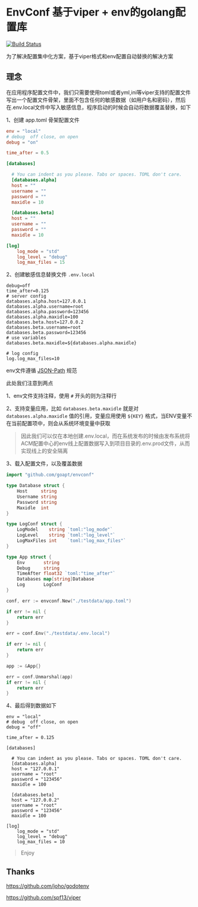 # EnvConf 基于viper + env的golang配置库
<a href="https://github.com/goapt/envconf/actions"><img src="https://github.com/goapt/envconf/workflows/build/badge.svg" alt="Build Status"></a>

为了解决配置集中化方案，基于viper格式和env配置自动替换的解决方案

## 理念
在应用程序配置文件中，我们只需要使用toml或者yml,ini等viper支持的配置文件写出一个配置文件骨架，里面不包含任何的敏感数据（如用户名和密码），然后在.env.local文件中写入敏感信息，程序启动的时候会自动将数据覆盖替换，如下

1、创建 app.toml 骨架配置文件
```toml
env = "local"
# debug  off close, on open
debug = "on"

time_after = 0.5

[databases]

  # You can indent as you please. Tabs or spaces. TOML don't care.
  [databases.alpha]
  host = ""
  username = ""
  password = ""
  maxidle = 10

  [databases.beta]
  host = ""
  username = ""
  password = ""
  maxidle = 10

[log]
    log_mode = "std"
    log_level = "debug"
    log_max_files = 15

```
2、创建敏感信息替换文件 `.env.local`
```
debug=off
time_after=0.125
# server config
databases.alpha.host=127.0.0.1
databases.alpha.username=root
databases.alpha.password=123456
databases.alpha.maxidle=100
databases.beta.host=127.0.0.2
databases.beta.username=root
databases.beta.password=123456
# use variables
databases.beta.maxidle=${databases.alpha.maxidle}

# log config
log.log_max_files=10
```

env文件遵循 [JSON-Path](https://github.com/pelletier/go-toml/tree/master/query) 规范

此处我们注意到两点

1、env文件支持注释，使用 `#` 开头的则为注释行

2、支持变量应用，比如 `databases.beta.maxidle` 就是对 `databases.alpha.maxidle` 值的引用，变量应用使用 `${KEY}` 格式，当ENV变量不在当前配置项中，则会从系统环境变量中获取

> 因此我们可以仅在本地创建.env.local，而在系统发布的时候由发布系统将ACM配置中心的env线上配置数据写入到项目目录的.env.prod文件，从而实现线上的安全隔离

3、载入配置文件，以及覆盖数据
```go
import "github.com/goapt/envconf"

type Database struct {
	Host     string
	Username string
	Password string
	Maxidle  int
}

type LogConf struct {
	LogModel    string `toml:"log_mode"`
	LogLevel    string `toml:"log_level"`
	LogMaxFiles int    `toml:"log_max_files"`
}

type App struct {
	Env       string
	Debug     string
	TimeAfter float32 `toml:"time_after"`
	Databases map[string]Database
	Log       LogConf
}

conf, err := envconf.New("./testdata/app.toml")

if err != nil {
    return err
}

err = conf.Env("./testdata/.env.local")

if err != nil {
    return err
}

app := &App{}

err = conf.Unmarshal(app)
if err != nil {
    return err
}
```

4、最后得到数据如下
```
env = "local"
# debug  off close, on open
debug = "off"

time_after = 0.125

[databases]

  # You can indent as you please. Tabs or spaces. TOML don't care.
  [databases.alpha]
  host = "127.0.0.1"
  username = "root"
  password = "123456"
  maxidle = 100

  [databases.beta]
  host = "127.0.0.2"
  username = "root"
  password = "123456"
  maxidle = 100

[log]
    log_mode = "std"
    log_level = "debug"
    log_max_files = 10
```

> Enjoy

## Thanks

https://github.com/joho/godotenv

https://github.com/spf13/viper
